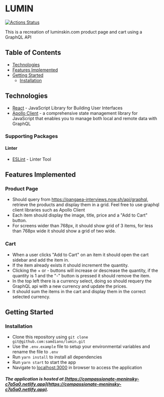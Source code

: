 # LUMIN
[![Actions Status](https://github.com/samdiano/lumin/workflows/ci/badge.svg)](https://github.com/samdiano/lumin/actions)


This is a recreation of luminskin.com product page and cart using a GraphQL API

## Table of Contents

* [Technologies](#technologies)
* [Features Implemented](#features-implemented)
* [Getting Started](#getting-started)
  * [Installation](#installation)

## Technologies

* [React](https://reactjs.org/) - JavaScript Library for Building User Interfaces
* [Apollo Client](https://www.apollographql.com/docs/react/) - a comprehensive state management library for JavaScript that enables you to manage both local and remote data with GraphQL

### Supporting Packages

#### Linter

* [ESLint](https://eslint.org/) - Linter Tool

## Features Implemented

### Product Page

* Should query from
https://pangaea-interviews.now.sh/api/graphql, retrieve the products and display them in a grid. Feel free to use graphql client libraries such as Apollo Client
* Each item should display the image, title, price and a "Add to Cart" button.
* For screens wider than 768px, it should show grid of 3 items, for less than 768px wide it should show a grid of two wide.

### Cart

* When a user clicks "Add to Cart" on an item it should open the cart sidebar and add the item in.
* If the item already exists it should increment the quantity.
* Clicking the + or - buttons will increase or descrease the quantity, if the quantity is 1 and the "-" button is pressed it should remove the item.
* In the top left there is a currency select, doing so should requery the GraphQL api with a new currency and update the prices.
* It should sum the items in the cart and display them in the correct selected currency.

## Getting Started

### Installation
* Clone this repository using `git clone git@github.com:samdiano/lumin.git`
* Use the `.env.example` file to setup your environmental variables and rename the file to `.env`
* Run `yarn install` to install all dependencies
* Run `yarn start` to start the app
* Navigate to [localhost:3000](http://localhost:3000/) in browser to access the application

##### The application is hosted at [https://compassionate-meninsky-c7a5a0.netlify.app](https://compassionate-meninsky-c7a5a0.netlify.app).

